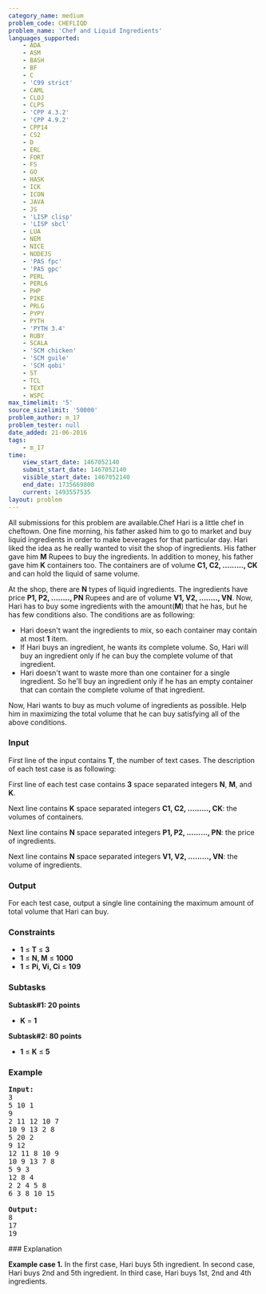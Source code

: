 ```yaml
---
category_name: medium
problem_code: CHEFLIQD
problem_name: 'Chef and Liquid Ingredients'
languages_supported:
    - ADA
    - ASM
    - BASH
    - BF
    - C
    - 'C99 strict'
    - CAML
    - CLOJ
    - CLPS
    - 'CPP 4.3.2'
    - 'CPP 4.9.2'
    - CPP14
    - CS2
    - D
    - ERL
    - FORT
    - FS
    - GO
    - HASK
    - ICK
    - ICON
    - JAVA
    - JS
    - 'LISP clisp'
    - 'LISP sbcl'
    - LUA
    - NEM
    - NICE
    - NODEJS
    - 'PAS fpc'
    - 'PAS gpc'
    - PERL
    - PERL6
    - PHP
    - PIKE
    - PRLG
    - PYPY
    - PYTH
    - 'PYTH 3.4'
    - RUBY
    - SCALA
    - 'SCM chicken'
    - 'SCM guile'
    - 'SCM qobi'
    - ST
    - TCL
    - TEXT
    - WSPC
max_timelimit: '5'
source_sizelimit: '50000'
problem_author: m_17
problem_tester: null
date_added: 21-06-2016
tags:
    - m_17
time:
    view_start_date: 1467052140
    submit_start_date: 1467052140
    visible_start_date: 1467052140
    end_date: 1735669800
    current: 1493557535
layout: problem
---
```

All submissions for this problem are available.Chef Hari is a little chef in cheftown. One fine morning, his father asked him to go to market and buy liquid ingredients in order to make beverages for that particular day. Hari liked the idea as he really wanted to visit the shop of ingredients. His father gave him **M** Rupees to buy the ingredients. In addition to money, his father gave him **K** containers too. The containers are of volume **C1, C2, ........., CK** and can hold the liquid of same volume.

At the shop, there are **N** types of liquid ingredients. The ingredients have price **P1, P2, ........, PN** Rupees and are of volume **V1, V2, ........, VN**. Now, Hari has to buy some ingredients with the amount(**M**) that he has, but he has few conditions also. The conditions are as following:

- Hari doesn't want the ingredients to mix, so each container may contain at most **1** item.
- If Hari buys an ingredient, he wants its complete volume. So, Hari will buy an ingredient only if he can buy the complete volume of that ingredient.
- Hari doesn't want to waste more than one container for a single ingredient. So he'll buy an ingredient only if he has an empty container that can contain the complete volume of that ingredient.

Now, Hari wants to buy as much volume of ingredients as possible. Help him in maximizing the total volume that he can buy satisfying all of the above conditions.

### Input

First line of the input contains **T**, the number of text cases. The description of each test case is as following:

First line of each test case contains **3** space separated integers **N**, **M**, and **K**.

Next line contains **K** space separated integers **C1, C2, ........., CK**: the volumes of containers.

Next line contains **N** space separated integers **P1, P2, ........., PN**: the price of ingredients.

Next line contains **N** space separated integers **V1, V2, ........., VN**: the volume of ingredients.

### Output

For each test case, output a single line containing the maximum amount of total volume that Hari can buy.

### Constraints

- **1** ≤ **T** ≤ **3**
- **1** ≤ **N, M** ≤ **1000**
- **1** ≤ **Pi, Vi, Ci** ≤ **109**

### Subtasks

**Subtask#1: 20 points**

- **K** = **1**

**Subtask#2: 80 points**

- **1** ≤ **K** ≤ **5**

### Example

<pre><b>Input:</b>
3
5 10 1
9
2 11 12 10 7
10 9 13 2 8
5 20 2
9 12
12 11 8 10 9
10 9 13 7 8
5 9 3
12 8 4
2 2 4 5 8
6 3 8 10 15

<b>Output:</b>
8
17
19
</pre>### Explanation

**Example case 1.** In the first case, Hari buys 5th ingredient. In second case, Hari buys 2nd and 5th ingredient. In third case, Hari buys 1st, 2nd and 4th ingredients.
